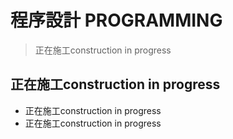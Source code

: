 # 程序設計 PROGRAMMING
> 正在施工construction in progress
## 正在施工construction in progress
- 正在施工construction in progress
- 正在施工construction in progress